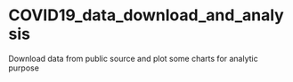 # COVID19_data_download_and_analysis
Download data from public source and plot some charts for analytic purpose
